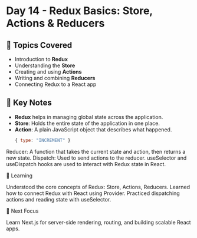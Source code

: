 # Day 14 - Redux Basics: Store, Actions & Reducers

## 📌 Topics Covered
- Introduction to **Redux**  
- Understanding the **Store**  
- Creating and using **Actions**  
- Writing and combining **Reducers**  
- Connecting Redux to a React app  

## 📝 Key Notes
- **Redux** helps in managing global state across the application.  
- **Store**: Holds the entire state of the application in one place.  
- **Action**: A plain JavaScript object that describes what happened.  
  ```js
  { type: "INCREMENT" }

Reducer: A function that takes the current state and action, then returns a new state.
Dispatch: Used to send actions to the reducer.
useSelector and useDispatch hooks are used to interact with Redux state in React.

📖 Learning

Understood the core concepts of Redux: Store, Actions, Reducers.
Learned how to connect Redux with React using Provider.
Practiced dispatching actions and reading state with useSelector.

🎯 Next Focus

Learn Next.js for server-side rendering, routing, and building scalable React apps.